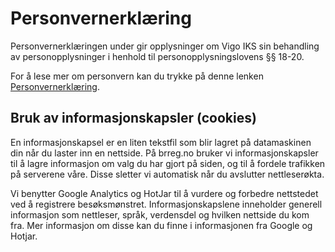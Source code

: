 # Personvernerklæring

Personvernerklæringen under gir opplysninger om Vigo IKS sin behandling av personopplysninger i henhold til personopplysningslovens §§ 18-20.

For å lese mer om personvern kan du trykke på denne lenken [Personvernerklæring](https://www.vigoiks.no/media/Files/personvernerklaering2).


## Bruk av informasjonskapsler (cookies)
En informasjonskapsel er en liten tekstfil som blir lagret på datamaskinen din når du laster inn en nettside. På brreg.no bruker vi informasjonskapsler til å lagre informasjon om valg du har gjort på siden, og til å fordele trafikken på serverene våre. Disse sletter vi automatisk når du avslutter nettleserøkta.

Vi benytter Google Analytics og HotJar til å vurdere og forbedre nettstedet ved å registrere besøksmønstret. Informasjonskapslene inneholder generell informasjon som nettleser, språk, verdensdel og hvilken nettside du kom fra. Mer informasjon om disse kan du finne i informasjonen fra Google og Hotjar.